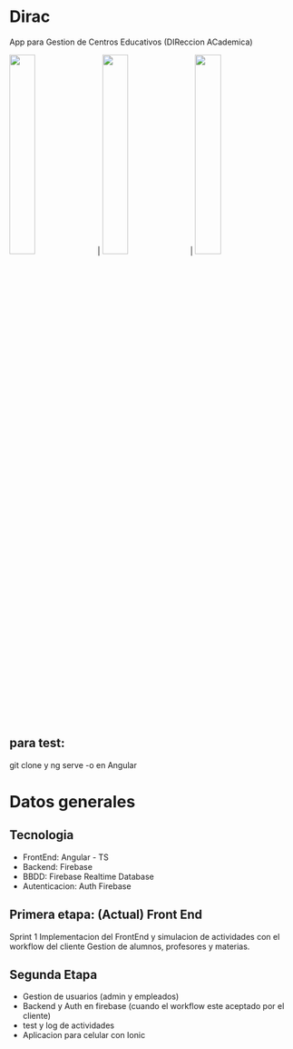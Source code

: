 
# Dirac

App para Gestion de Centros Educativos 
(DIReccion ACademica)

<img src="https://i.ibb.co/RBd4Q0f/image.png" width=30% height=30%>  |  <img src="https://i.ibb.co/vjPms0P/image.png" width=30% height=30%> | <img src="https://i.ibb.co/pyVTmGn/image.png" width=30% height=30%>





## para test:

git clone y ng serve -o en Angular



# Datos generales

## Tecnologia
- FrontEnd: Angular - TS
- Backend: Firebase
- BBDD: Firebase Realtime Database
- Autenticacion: Auth Firebase

## Primera etapa: (Actual) Front End

Sprint 1
Implementacion del FrontEnd y simulacion de actividades con el workflow del cliente
Gestion de alumnos, profesores y materias.



## Segunda Etapa

- Gestion de usuarios (admin y empleados)
- Backend y Auth en firebase (cuando el workflow este aceptado por el cliente)
- test y log de actividades
- Aplicacion para celular con Ionic

